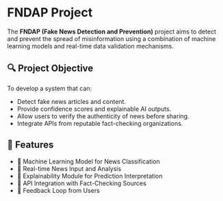 # FNDAP Project

The **FNDAP (Fake News Detection and Prevention)** project aims to detect and prevent the spread of misinformation using a combination of machine learning models and real-time data validation mechanisms.

## 🔍 Project Objective

To develop a system that can:
- Detect fake news articles and content.
- Provide confidence scores and explainable AI outputs.
- Allow users to verify the authenticity of news before sharing.
- Integrate APIs from reputable fact-checking organizations.

## 🚀 Features

- 🧠 Machine Learning Model for News Classification  
- 📡 Real-time News Input and Analysis  
- 🔎 Explainability Module for Prediction Interpretation  
- 🧩 API Integration with Fact-Checking Sources  
- 💬 Feedback Loop from Users  

